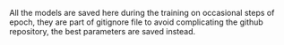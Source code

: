 All the models are saved here during the training on occasional steps of epoch, they are part of gitignore file to avoid complicating the github repository, the best parameters are saved instead.
